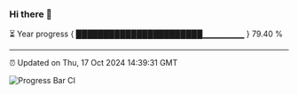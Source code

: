 ### Hi there 👋

⏳ Year progress { ███████████████████████▁▁▁▁▁▁▁ } 79.40 %

---

⏰ Updated on Thu, 17 Oct 2024 14:39:31 GMT

![Progress Bar CI](https://github.com/IshwaranRudhara/GIT-ACTION/workflows/Progress%20Bar%20CI/badge.svg)
